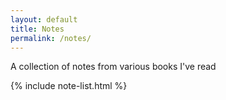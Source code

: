 ```yaml
---
layout: default
title: Notes
permalink: /notes/
---
```


A collection of notes from various books I've read

{% include note-list.html %}